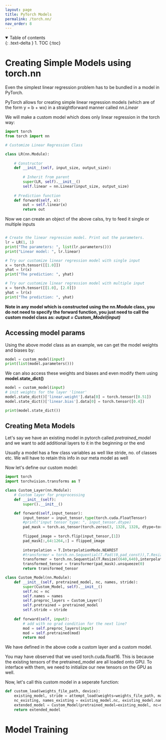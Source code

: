 ```yaml
---
layout: page
title: PyTorch Models
permalink: /torch.nn/
nav_order: 8
---
```


<details open markdown="block">
  <summary>
    Table of contents
  </summary>
  {: .text-delta }
1. TOC
{:toc}
</details>

# Creating Simple Models using torch.nn

Even the simplest linear regression problem has to be bundled in a model in PyTorch.

PyTorch allows for creating simple linear regression models (which are of the form y = b + wx) in a straightforward manner called *nn.Linear*

We will make a custom model which does only linear regression in the torch way:

```python
import torch
from torch import nn

# Customize Linear Regression Class

class LR(nn.Module):
    
    # Constructor
    def __init__(self, input_size, output_size):
        
        # Inherit from parent
        super(LR, self).__init__()
        self.linear = nn.Linear(input_size, output_size)
    
    # Prediction function
    def forward(self, x):
        out = self.linear(x)
        return out
```

Now we can create an object of the above calss, try to feed it single or multiple inputs
```python

# Create the linear regression model. Print out the parameters.
lr = LR(1, 1)
print("The parameters: ", list(lr.parameters()))
print("Linear model: ", lr.linear)

# Try our customize linear regression model with single input
x = torch.tensor([[1.0]])
yhat = lr(x)
print("The prediction: ", yhat)

# Try our customize linear regression model with multiple input
x = torch.tensor([[1.0], [2.0]])
yhat = lr(x)
print("The prediction: ", yhat)
```

**Note in any model which is constructed using the nn.Module class, you do not need to specify the forward function, you just need to call the custom model class as: *output = Custom_Model(input)***

## Accessing model params

Using the above model class as an example, we can get the model weights and biases by:
```python
model = custom_model(input)
print(list(model.parameters()))
```

We can also access these weights and biases and even modify them using **model.state_dict()**

```python
model = custom_model(input)
# init weights for the layer 'linear'
model.state_dict()['linear.weight'].data[0] = torch.tensor([0.51])
model.state_dict()['linear.bias'].data[0] = torch.tensor([0.4])

print(model.state_dict())
```

## Creating Meta Models

Let's say we have an existing model in pytorch called *pretrained_model* \
and we want to add additional layers to it in the beginning or the end

Usually a model has a few class variables as well like stride, no. of classes etc. We will have to retain this info in our meta model as well

Now let's define our custom model:

```python
import torch
import torchvision.transforms as T

class Custom_Layer(nn.Module):
    # Custom layer for preprocessing
    def __init__(self):
        super().__init__()

    def forward(self,input_tensor):
        input_tensor = input_tensor.type(torch.cuda.FloatTensor)
        #print("input tensor type: ", input_tensor.dtype)
        pad_mask = torch.as_tensor(torch.zeros(3, 1328, 1328, dtype=torch.float32), device=0)
        
        flipped_image = torch.flip(input_tensor,[1])
        pad_mask[:,64:1264,:] = flipped_image
    
        interpolation = T.InterpolationMode.NEAREST
        #transformer = torch.nn.Sequential(T.Pad((0,pad_const)),T.Resize((640,640),interpolation=interpolation))
        transformer = torch.nn.Sequential(T.Resize((640,640),interpolation=interpolation))
        transformed_tensor = transformer(pad_mask).unsqueeze(0)
        return transformed_tensor

class Custom_Model(nn.Module):
    def __init__(self, pretrained_model, nc, names, stride):
        super(Custom_Model, self).__init__()
        self.nc = nc
        self.names = names
        self.preproc_layers = Custom_Layer()
        self.pretrained = pretrained_model
        self.stride = stride
    
    def forward(self, input):
        # add with no grad condition for the next line?
        mod = self.preproc_layers(input)
        mod = self.pretrained(mod)
        return mod
```

We have defined in the above code a custom layer and a custom model.

You may have observed that we used torch.cuda.float16. This is because the existing tensors of the pretrained_model are all loaded onto GPU. To interface with them, we need to initialize our new tensors on the GPU as well.

Now, let's call this custom model in a seperate function:

```python
def custom_load(weights_file_path, device):
    existing_model, stride = attempt_load(weights=weights_file_path, map_location=device, inplace=True, fuse=True)
    nc_existing, names_existing = existing_model.nc, existing_model.names
    extended_model = Custom_Model(pretrained_model=existing_model, nc=nc_existing, names=names_existing, stride=stride)
    return extended_model
```

# Model Training

